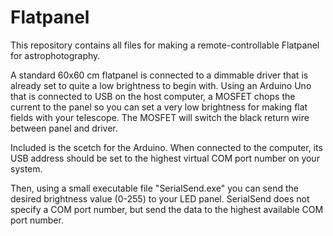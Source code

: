 # Flatpanel

This repository contains all files for making a remote-controllable Flatpanel for astrophotography.

A standard 60x60 cm flatpanel is connected to a dimmable driver that is already set to quite a low brightness to begin with.
Using an Arduino Uno that is connected to USB on the host computer, a MOSFET chops the current to the panel so you can set a very low brightness for making flat fields with your telescope. The MOSFET will switch the black return wire between panel and driver.

Included is the scetch for the Arduino.
When connected to the computer, its USB address should be set to the highest virtual COM port number on your system.

Then, using a small executable file "SerialSend.exe" you can send the desired brightness value (0-255) to your LED panel. SerialSend does not specify a COM port number, but send the data to the highest available COM port number.
